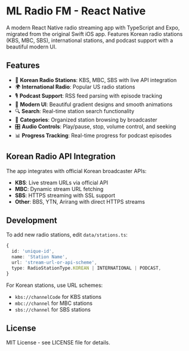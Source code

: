 # ML Radio FM - React Native

A modern React Native radio streaming app with TypeScript and Expo, migrated from the original Swift iOS app. Features Korean radio stations (KBS, MBC, SBS), international stations, and podcast support with a beautiful modern UI.

## Features

- 🎵 **Korean Radio Stations**: KBS, MBC, SBS with live API integration
- 🌍 **International Radio**: Popular US radio stations
- 🎙️ **Podcast Support**: RSS feed parsing with episode tracking
- 🎨 **Modern UI**: Beautiful gradient designs and smooth animations
- 🔍 **Search**: Real-time station search functionality
- 📱 **Categories**: Organized station browsing by broadcaster
- 🎛️ **Audio Controls**: Play/pause, stop, volume control, and seeking
- 📊 **Progress Tracking**: Real-time progress for podcast episodes

## Korean Radio API Integration

The app integrates with official Korean broadcaster APIs:

- **KBS**: Live stream URLs via official API
- **MBC**: Dynamic stream URL fetching
- **SBS**: HTTPS streaming with SSL support
- **Other**: BBS, YTN, Arirang with direct HTTPS streams

## Development

To add new radio stations, edit `data/stations.ts`:

```typescript
{
  id: 'unique-id',
  name: 'Station Name',
  url: 'stream-url-or-api-scheme',
  type: RadioStationType.KOREAN | INTERNATIONAL | PODCAST,
}
```

For Korean stations, use URL schemes:
- `kbs://channelCode` for KBS stations
- `mbc://channel` for MBC stations  
- `sbs://channel` for SBS stations

## License

MIT License - see LICENSE file for details.
